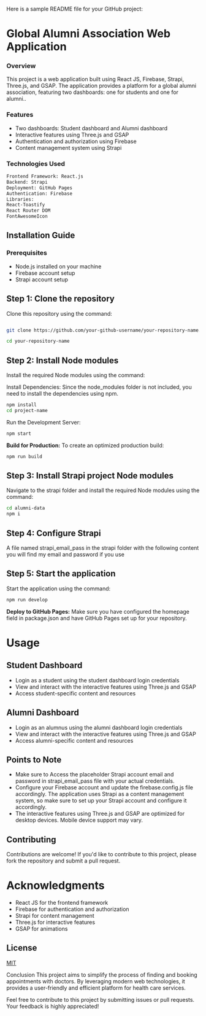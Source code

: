 Here is a sample README file for your GitHub project:

# Global Alumni Association Web Application

### Overview

This project is a web application built using React JS, Firebase, Strapi, Three.js, and GSAP. The application provides a platform for a global alumni association, featuring two dashboards: one for students and one for alumni..

### Features

- Two dashboards: Student dashboard and Alumni dashboard
- Interactive features using Three.js and GSAP
- Authentication and authorization using Firebase
- Content management system using Strapi

### Technologies Used

```bash
Frontend Framework: React.js
Backend: Strapi
Deployment: GitHub Pages
Authentication: Firebase
Libraries:
React-Toastify
React Router DOM
FontAwesomeIcon
```

## Installation Guide

### Prerequisites

- Node.js installed on your machine
- Firebase account setup
- Strapi account setup

## Step 1: Clone the repository

Clone this repository using the command:

```bash

git clone https://github.com/your-github-username/your-repository-name.git

cd your-repository-name
```

## Step 2: Install Node modules

Install the required Node modules using the command:

Install Dependencies:
Since the node_modules folder is not included, you need to install the dependencies using npm.

```bash
npm install
cd project-name
```

Run the Development Server:

```bash
npm start
```

**Build for Production:**
To create an optimized production build:

```bash
npm run build
```

## Step 3: Install Strapi project Node modules

Navigate to the strapi folder and install the required Node modules using the command:

```bash
cd alumni-data
npm i
```

## Step 4: Configure Strapi

A file named strapi_email_pass in the strapi folder with the following content you will find my email and password if you use

## Step 5: Start the application

Start the application using the command:

```bash
npm run develop
```

**Deploy to GitHub Pages:**
Make sure you have configured the homepage field in package.json and have GitHub Pages set up for your repository.

# Usage

## Student Dashboard

- Login as a student using the student dashboard login credentials
- View and interact with the interactive features using Three.js and GSAP
- Access student-specific content and resources

## Alumni Dashboard

- Login as an alumnus using the alumni dashboard login credentials
- View and interact with the interactive features using Three.js and GSAP
- Access alumni-specific content and resources

## Points to Note

- Make sure to Access the placeholder Strapi account email and password in strapi_email_pass file with your actual credentials.
- Configure your Firebase account and update the firebase.config.js file accordingly.
  The application uses Strapi as a content management system, so make sure to set up your Strapi account and configure it accordingly.
- The interactive features using Three.js and GSAP are optimized for desktop devices. Mobile device support may vary.

## Contributing

Contributions are welcome! If you'd like to contribute to this project, please fork the repository and submit a pull request.

# Acknowledgments

- React JS for the frontend framework
- Firebase for authentication and authorization
- Strapi for content management
- Three.js for interactive features
- GSAP for animations

## License

[MIT](https://choosealicense.com/licenses/mit/)

Conclusion
This project aims to simplify the process of finding and booking appointments with doctors. By leveraging modern web technologies, it provides a user-friendly and efficient platform for health care services.

Feel free to contribute to this project by submitting issues or pull requests. Your feedback is highly appreciated!
